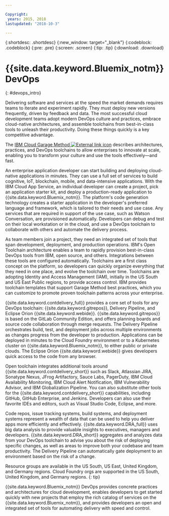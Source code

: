 ```yaml
---

Copyright:
 years: 2015, 2018
lastupdated: "2018-10-3"

---
```


{:shortdesc: .shortdesc}
{:new_window: target="_blank"}
{:codeblock: .codeblock}
{:pre: .pre}
{:screen: .screen}
{:tip: .tip}
{:download: .download}


# {{site.data.keyword.Bluemix_notm}} DevOps
{: #devops_intro}

Delivering software and services at the speed the market demands requires teams to iterate and experiment rapidly. They must deploy new versions frequently, driven by feedback and data. The most successful cloud development teams adopt modern DevOps culture and practices, embrace cloud-native architectures, and assemble toolchains from best-in-class tools to unleash their productivity. Doing these things quickly is a key competitive advantage.

The 
<a href="https://www.ibm.com/cloud/garage">IBM Cloud Garage Method <img src="../../icons/launch-glyph.svg" alt="External link icon"></a> 
describes architectures, practices, and DevOps toolchains to allow enterprises to innovate at scale, enabling you to transform your culture and use the tools effectively—and fast.

An enterprise application developer can start building and deploying cloud-native applications in minutes. They can use a full set of services to build cognitive, IoT, blockchain, mobile, and data-intensive applications. With the IBM Cloud App Service, an individual developer can create a project, pick an application starter kit, and deploy a production-ready application to {{site.data.keyword.Bluemix_notm}}. The platform's code generation technology creates a starter application in the developer's preferred language and framework, which is tailored to their needs and use case. Any services that are required in support of the use case, such as Watson Conversation, are provisioned automatically. Developers can debug and test on their local workstation or in the cloud, and use a DevOps toolchain to collaborate with others and automate the delivery process.

As team members join a project, they need an integrated set of tools that span development, deployment, and production operations. IBM's Open Toolchain architecture enables a team to rapidly provision best-in-class DevOps tools from IBM, open source, and others. Integrations between these tools are configured automatically. Toolchains are a first class concept on the platform, so developers can quickly organize everything that they need in one place, and evolve the toolchain over time. Toolchains are adopting Identity and Access Management (IAM), initially in the US South and US East Public regions, to provide access control. IBM provides toolchain templates that support Garage Method best practices, which you can customize to promote proven toolchain patterns across your enterprise.

{{site.data.keyword.contdelivery_full}} provides a core set of tools for any DevOps toolchain: {{site.data.keyword.gitrepos}}, Delivery Pipeline, and Eclipse Orion {{site.data.keyword.webide}}. {{site.data.keyword.gitrepos}} is based on the GitLab Community Edition, and offers planning boards and source code collaboration through merge requests. The Delivery Pipeline orchestrates build, test, and deployment jobs across multiple environments as changes progress from the developer to production. Applications can be deployed in minutes to the Cloud Foundry environment or to a Kubernetes cluster on {{site.data.keyword.Bluemix_notm}}, to either public or private clouds. The Eclipse Orion {{site.data.keyword.webide}} gives developers quick access to the code from any browser.

Open toolchain integrates additional tools around {{site.data.keyword.contdelivery_short}} such as Slack, Atlassian JIRA, Sonatype Nexus, JFrog Artifactory, Sauce Labs, PagerDuty, IBM Cloud Availability Monitoring, IBM Cloud Alert Notification, IBM Vulnerability Advisor, and IBM Globalization Pipeline. You can also substitute other tools for the {{site.data.keyword.contdelivery_short}} capabilities, including GitHub, GitHub Enterprise, and Jenkins. Developers can also use their favorite IDEs and editors, such as Visual Studio Code, Eclipse, and more.

Code repos, issue tracking systems, build systems, and deployment systems represent a wealth of data that can be used to help you deliver apps more efficiently and effectively. {{site.data.keyword.DRA_full}} uses big data analysis to provide valuable insights to executives, managers and developers. {{site.data.keyword.DRA_short}} aggregates and analyzes data from your DevOps toolchain to advise you about the risk of deploying specific changes, as well as areas to improve both your codebase and team productivity. The Delivery Pipeline can automatically gate deployment to an environment based on the risk of a change.

Resource groups are available in the US South, US East, United Kingdom, and Germany regions. Cloud Foundry orgs are supported in the US South, United Kingdom, and Germany regions.
{: tip}

{{site.data.keyword.Bluemix_notm}} DevOps provides concrete practices and architectures for cloud development, enables developers to get started quickly with new projects that employ the rich catalog of services on the {{site.data.keyword.Bluemix_notm}}, and provides developers an open and integrated set of tools for automating delivery with speed and control.
